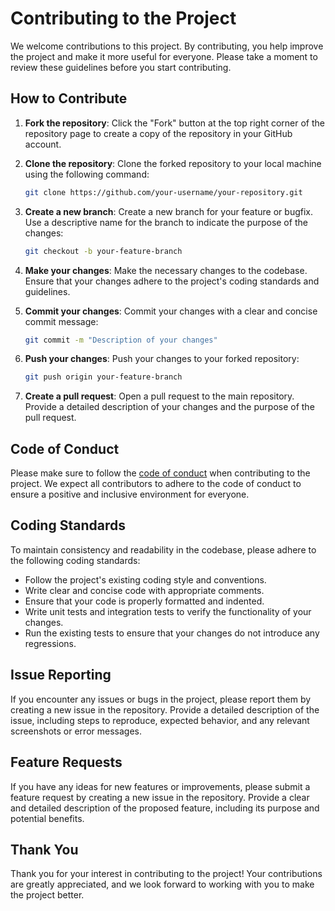 # Contributing to the Project

We welcome contributions to this project. By contributing, you help improve the project and make it more useful for everyone. Please take a moment to review these guidelines before you start contributing.

## How to Contribute

1. **Fork the repository**: Click the "Fork" button at the top right corner of the repository page to create a copy of the repository in your GitHub account.

2. **Clone the repository**: Clone the forked repository to your local machine using the following command:
   ```sh
   git clone https://github.com/your-username/your-repository.git
   ```

3. **Create a new branch**: Create a new branch for your feature or bugfix. Use a descriptive name for the branch to indicate the purpose of the changes:
   ```sh
   git checkout -b your-feature-branch
   ```

4. **Make your changes**: Make the necessary changes to the codebase. Ensure that your changes adhere to the project's coding standards and guidelines.

5. **Commit your changes**: Commit your changes with a clear and concise commit message:
   ```sh
   git commit -m "Description of your changes"
   ```

6. **Push your changes**: Push your changes to your forked repository:
   ```sh
   git push origin your-feature-branch
   ```

7. **Create a pull request**: Open a pull request to the main repository. Provide a detailed description of your changes and the purpose of the pull request.

## Code of Conduct

Please make sure to follow the [code of conduct](CODE_OF_CONDUCT.md) when contributing to the project. We expect all contributors to adhere to the code of conduct to ensure a positive and inclusive environment for everyone.

## Coding Standards

To maintain consistency and readability in the codebase, please adhere to the following coding standards:

- Follow the project's existing coding style and conventions.
- Write clear and concise code with appropriate comments.
- Ensure that your code is properly formatted and indented.
- Write unit tests and integration tests to verify the functionality of your changes.
- Run the existing tests to ensure that your changes do not introduce any regressions.

## Issue Reporting

If you encounter any issues or bugs in the project, please report them by creating a new issue in the repository. Provide a detailed description of the issue, including steps to reproduce, expected behavior, and any relevant screenshots or error messages.

## Feature Requests

If you have any ideas for new features or improvements, please submit a feature request by creating a new issue in the repository. Provide a clear and detailed description of the proposed feature, including its purpose and potential benefits.

## Thank You

Thank you for your interest in contributing to the project! Your contributions are greatly appreciated, and we look forward to working with you to make the project better.

